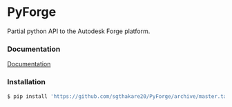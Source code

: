 # PyForge
Partial python API to the Autodesk Forge platform.

### Documentation

[Documentation](https://sgthakare20.github.io/PyForge/index.html)

### Installation

```sh
$ pip install 'https://github.com/sgthakare20/PyForge/archive/master.tar.gz'
```